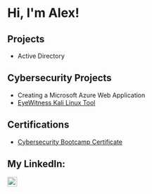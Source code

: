 <h1>Hi, I'm Alex! </h1>

<h2> Projects </h1>

- Active Directory

<h2> Cybersecurity Projects</h2>

- Creating a Microsoft Azure Web Application 
- [EyeWitness Kali Linux Tool](https://github.com/AlexanderRutherford7/EyewitnessKaliLinux-)

<h2> Certifications</h2>

- [Cybersecurity Bootcamp Certificate](https://www.credly.com/badges/625ac221-cad2-4b0a-bd88-23e4d6918b62/public_url)

<h2> My LinkedIn:</h2>

[<img align="left" alt="JoshMadakor | LinkedIn" width="22px" src="https://cdn.jsdelivr.net/npm/simple-icons@v3/icons/linkedin.svg" />][linkedin]

[linkedin]: https://www.linkedin.com/in/alex-rutherford/

